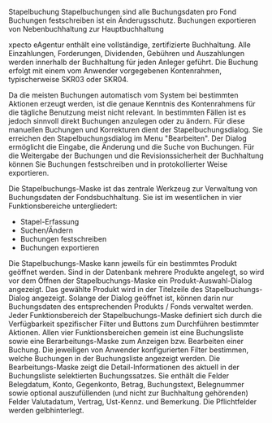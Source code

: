 Stapelbuchung
Stapelbuchungen sind alle Buchungsdaten pro Fond
Buchungen festschreiben ist ein Änderugsschutz.
Buchungen exportieren von Nebenbuchhaltung zur Hauptbuchhaltung

xpecto eAgentur enthält eine vollständige, zertifizierte Buchhaltung. Alle Einzahlungen, Forderungen, Dividenden, Gebühren und Auszahlungen werden innerhalb der Buchhaltung für jeden Anleger geführt. Die Buchung erfolgt mit einem vom Anwender vorgegebenen Kontenrahmen, typischerweise SKR03 oder SKR04.

Da die meisten Buchungen automatisch vom System bei bestimmten Aktionen erzeugt werden, ist die genaue Kenntnis des Kontenrahmens für die tägliche Benutzung meist nicht relevant. In bestimmten Fällen ist es jedoch sinnvoll direkt Buchungen anzulegen oder zu ändern. Für diese manuellen Buchungen und Korrekturen dient der Stapelbuchungsdialog.
Sie erreichen den Stapelbuchungsdialog im Menu "Bearbeiten". Der Dialog ermöglicht die Eingabe, die Änderung und die Suche von Buchungen. Für die Weitergabe der Buchungen und die Revisionssicherheit der Buchhaltung können Sie Buchungen festschreiben und in protokollierter Weise exportieren.

Die Stapelbuchungs-Maske ist das zentrale Werkzeug zur Verwaltung von Buchungsdaten der Fondsbuchhaltung. Sie ist im wesentlichen in vier Funktionsbereiche untergliedert:
 
 - Stapel-Erfassung
 -  Suchen/Ändern
 -  Buchungen festschreiben
 -  Buchungen exportieren
 
Die Stapelbuchungs-Maske kann jeweils für ein bestimmtes Produkt geöffnet werden. Sind in der Datenbank mehrere Produkte angelegt, so wird vor dem Öffnen der Stapelbuchungs-Maske ein Produkt-Auswahl-Dialog angezeigt. Das gewählte Produkt wird in der Titelzeile des Stapelbuchungs-Dialog angezeigt. Solange der Dialog geöffnet ist, können darin nur Buchungsdaten des entsprechenden Produkts / Fonds verwaltet werden.
 Jeder Funktionsbereich der Stapelbuchungs-Maske definiert sich durch die Verfügbarkeit spezifischer Filter und Buttons zum Durchführen bestimmter Aktionen. Allen vier Funktionsbereichen gemein ist eine Buchungsliste sowie eine Berarbeitungs-Maske zum Anzeigen bzw. Bearbeiten einer Buchung. Die jeweiligen von Anwender konfigurierten Filter bestimmen, welche Buchungen in der Buchungsliste angezeigt werden. Die Bearbeitungs-Maske zeigt die Detail-Informationen des aktuell in der Buchungsliste selektierten Buchungssatzes. Sie enthält die Felder Belegdatum, Konto, Gegenkonto, Betrag, Buchungstext, Belegnummer sowie optional auszufüllenden (und nicht zur Buchhaltung gehörenden) Felder Valutadatum, Vertrag, Ust-Kennz. und Bemerkung. Die Pflichtfelder werden gelbhinterlegt. 
 

